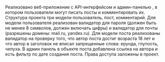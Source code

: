 Реализовано веб-приложение с API-интерфейсом и админ-панелью , в котором пользователи могут писать посты и комментировать их.
Структура проекта три модели пользователь, пост, комментарий. Для модели пользователя реализован валидатор для пароля (должен быть не менее 8 символов, должен включать цифры) и валидатор для почты (разрешены домены: mail.ru, yandex.ru). Для модели поста реализованы валидатор на проверку того, что автор поста достиг возраста 18 лет и что автор в заголовок не вписал запрещенные слова: ерунда, глупость, чепуха. В админ панель в объекте поста добавлена ссылка на автора и есть фильтр по дате создания поста. Права доступа заложены в проект.
